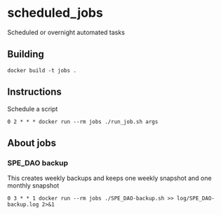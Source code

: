 # scheduled_jobs
Scheduled or overnight automated tasks

## Building

```
docker build -t jobs .
```

## Instructions

Schedule a script

```
0 2 * * * docker run --rm jobs ./run_job.sh args
```

## About jobs

### SPE_DAO backup

This creates weekly backups and keeps one weekly snapshot and one monthly snapshot

```
0 3 * * 1 docker run --rm jobs ./SPE_DAO-backup.sh >> log/SPE_DAO-backup.log 2>&1
```
